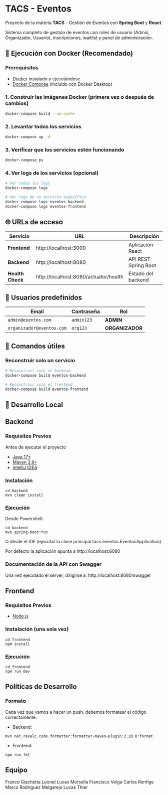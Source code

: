 # TACS - Eventos

Proyecto de la materia **TACS** - Gestión de Eventos con **Spring Boot** y **React**.

Sistema completo de gestión de eventos con roles de usuario (Admin, Organizador, Usuario), inscripciones, waitlist y panel de administración.

## 🐳 Ejecución con Docker (Recomendado)

### Prerequisitos

- [Docker](https://www.docker.com/get-started/) instalado y ejecutándose
- [Docker Compose](https://docs.docker.com/compose/install/) (incluido con Docker Desktop)

### 1. Construir las imágenes Docker (primera vez o después de cambios)
```bash
docker-compose build --no-cache
```
### 2. Levantar todos los servicios
```bash
docker-compose up -d
```
### 3. Verificar que los servicios estén funcionando
```bash
docker-compose ps
```
### 4. Ver logs de los servicios (opcional)
```bash
# Ver todos los logs
docker-compose logs

# Ver logs de un servicio específico
docker-compose logs eventos-backend
docker-compose logs eventos-frontend
```

## 🌐 URLs de acceso

| Servicio | URL | Descripción |
|----------|-----|-------------|
| **Frontend** | http://localhost:3000 | Aplicación React |
| **Backend** | http://localhost:8080 | API REST Spring Boot |
| **Health Check** | http://localhost:8080/actuator/health | Estado del backend |

## 👥 Usuarios predefinidos

| Email | Contraseña | Rol |
|-------|------------|-----|
| `admin@eventos.com` | `admin123` | **ADMIN** |
| `organizador@eventos.com` | `org123` | **ORGANIZADOR** |

## 🔧 Comandos útiles

### Reconstruir solo un servicio

```bash
# Reconstruir solo el backend
docker-compose build eventos-backend

# Reconstruir solo el frontend  
docker-compose build eventos-frontend
```

## 🔧 Desarrollo Local

## Backend

### Requisitos Previos

Antes de ejecutar el proyecto

- [Java 17+](https://jdk.java.net/java-se-ri/17-MR1)
- [Maven 3.9+](https://maven.apache.org/)
- [IntelliJ IDEA](https://www.jetbrains.com/idea/)

### Instalación

```shell
cd backend
mvn clean install
```

### Ejecución

Desde Powershell:

```shell
cd backend
mvn spring-boot:run
```

O desde el IDE (ejecutar la clase principal tacs.eventos.EventosApplication).

Por defecto la aplicación apunta a
http://localhost:8080

### Documentación de la API con Swagger

Una vez ejecutado el server, dirigirse a: http://localhost:8080/swagger

## Frontend

### Requisitos Previos

- [Node.js](https://nodejs.org)

### Instalación (una sola vez) 

```shell
cd frontend
npm install
```

### Ejecución

```shell
cd frontend
npm run dev
```

## Políticas de Desarrollo 

### Formato

Cada vez que vamos a hacer un push, debemos formatear el código correctamente:

- Backend: 

```shell
mvn net.revelc.code.formatter:formatter-maven-plugin:2.20.0:format
```

- Frontend: 

```shell
npm run fmt
```

## Equipo

Franco Giachetta
Leonel Lucas Morsella
Francisco Veiga
Carlos Renfige
Marco Rodriguez Melgarejo
Lucas Thier
